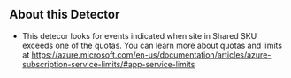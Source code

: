 ## About this Detector
* This detecor looks for events indicated when site in Shared SKU exceeds one of the quotas. You can learn more about quotas and limits at https://azure.microsoft.com/en-us/documentation/articles/azure-subscription-service-limits/#app-service-limits
